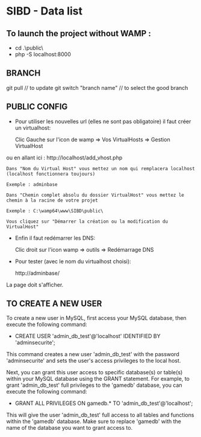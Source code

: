 # SIBD - Data list

## To launch the project without WAMP :

- cd .\public\
- php -S localhost:8000

## BRANCH

git pull // to update
git switch "branch name" // to select the good branch

## PUBLIC CONFIG

- Pour utiliser les nouvelles url (elles ne sont pas obligatoire) il faut créer un virtualhost:

  Clic Gauche sur l'icon de wamp => Vos VirtualHosts => Gestion VirtualHost

ou en allant ici : http://localhost/add_vhost.php

    Dans "Nom du Virtual Host" vous mettez un nom qui remplacera localhost (localhost fonctionnera toujours)

    Exemple : adminbase

    Dans "Chemin complet absolu du dossier VirtualHost" vous mettez le chemin à la racine de votre projet

    Exemple : C:\wamp64\www\SIBD\public\

    Vous cliquez sur "Démarrer la création ou la modification du VirtualHost"

- Enfin il faut redémarrer les DNS:

  Clic droit sur l'icon wamp => outils => Redémarrage DNS

- Pour tester (avec le nom du virtualhost choisi):

  http://adminbase/

La page doit s'afficher.

## TO CREATE A NEW USER

To create a new user in MySQL, first access your MySQL database, then execute the following command:

- CREATE USER 'admin_db_test'@'localhost' IDENTIFIED BY 'adminsecurite';

This command creates a new user 'admin_db_test' with the password 'adminsecurite' and sets the user's access privileges to the local host.

Next, you can grant this user access to specific database(s) or table(s) within your MySQL database using the GRANT statement. For example, to grant 'admin_db_test' full privileges to the 'gamedb' database, you can execute the following command:

- GRANT ALL PRIVILEGES ON gamedb.\* TO 'admin_db_test'@'localhost';

This will give the user 'admin_db_test' full access to all tables and functions within the 'gamedb' database. Make sure to replace 'gamedb' with the name of the database you want to grant access to.
